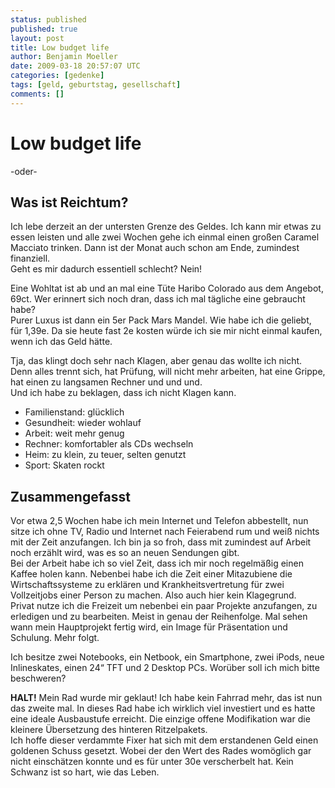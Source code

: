 ```yaml
---
status: published
published: true
layout: post
title: Low budget life
author: Benjamin Moeller
date: 2009-03-18 20:57:07 UTC
categories: [gedenke]
tags: [geld, geburtstag, gesellschaft]
comments: []
---
```


# Low budget life
-oder-
## Was ist Reichtum?
Ich lebe derzeit an der untersten Grenze des Geldes. Ich kann mir etwas zu essen leisten und alle zwei Wochen gehe ich einmal einen großen Caramel Macciato trinken. Dann ist der Monat auch schon am Ende, zumindest finanziell.  
Geht es mir dadurch essentiell schlecht? Nein!  

Eine Wohltat ist ab und an mal eine Tüte Haribo Colorado aus dem Angebot, 69ct. Wer erinnert sich noch dran, dass ich mal tägliche eine gebraucht habe?  
Purer Luxus ist dann ein 5er Pack Mars Mandel. Wie habe ich die geliebt, für 1,39e. Da sie heute fast 2e kosten würde ich sie mir nicht einmal kaufen, wenn ich das Geld hätte.  

Tja, das klingt doch sehr nach Klagen, aber genau das wollte ich nicht. Denn alles trennt sich, hat Prüfung, will nicht mehr arbeiten, hat eine Grippe, hat einen zu langsamen Rechner und und und.  
Und ich habe zu beklagen, dass ich nicht Klagen kann.  

* Familienstand: glücklich
* Gesundheit: wieder wohlauf
* Arbeit: weit mehr genug
* Rechner: komfortabler als CDs wechseln
* Heim: zu klein, zu teuer, selten genutzt
* Sport: Skaten rockt

## Zusammengefasst
Vor etwa 2,5 Wochen habe ich mein Internet und Telefon abbestellt, nun sitze ich ohne TV, Radio und Internet nach Feierabend rum und weiß nichts mit der Zeit anzufangen. Ich bin ja so froh, dass mit zumindest auf Arbeit noch erzählt wird, was es so an neuen Sendungen gibt.  
Bei der Arbeit habe ich so viel Zeit, dass ich mir noch regelmäßig einen Kaffee holen kann. Nebenbei habe ich die Zeit einer Mitazubiene die Wirtschaftssysteme zu erklären und Krankheitsvertretung für zwei Vollzeitjobs einer Person zu machen. Also auch hier kein Klagegrund.  
Privat nutze ich die Freizeit um nebenbei ein paar Projekte anzufangen, zu erledigen und zu bearbeiten. Meist in genau der Reihenfolge. Mal sehen wann mein Hauptprojekt fertig wird, ein Image für Präsentation und Schulung. Mehr folgt.

Ich besitze zwei Notebooks, ein Netbook, ein Smartphone, zwei iPods, neue Inlineskates, einen 24“ TFT und 2 Desktop PCs. Worüber soll ich mich bitte beschweren?

**HALT!**
Mein Rad wurde mir geklaut! Ich habe kein Fahrrad mehr, das ist nun das zweite mal. In dieses Rad habe ich wirklich viel investiert und es hatte eine ideale Ausbaustufe erreicht. Die einzige offene Modifikation war die kleinere Übersetzung des hinteren Ritzelpakets.  
Ich hoffe dieser verdammte Fixer hat sich mit dem erstandenen Geld einen goldenen Schuss gesetzt. Wobei der den Wert des Rades womöglich gar nicht einschätzen konnte und es für unter 30e verscherbelt hat. Kein Schwanz ist so hart, wie das Leben.

